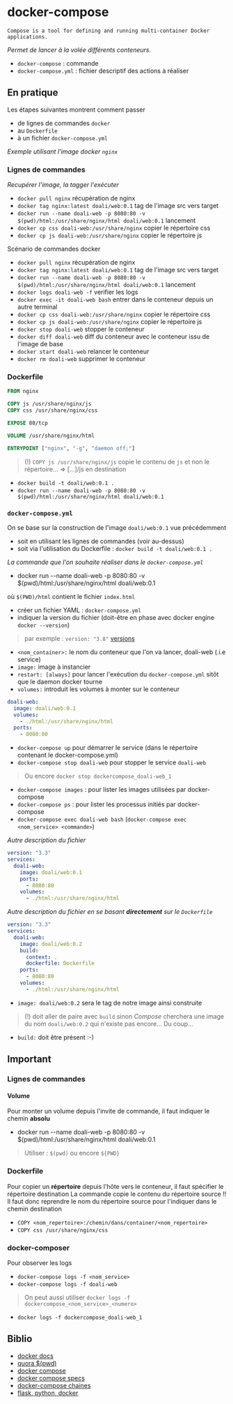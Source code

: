 # docker-compose

```text
Compose is a tool for defining and running multi-container Docker applications.
```

_Permet de lancer à la volée différents conteneurs._

- `docker-compose` : commande
- `docker-compose.yml` : fichier descriptif des actions à réaliser

## En pratique

Les étapes suivantes montrent comment passer

- de lignes de commandes `docker`
- au `Dockerfile`
- à un fichier `docker-compose.yml`

_Exemple utilisant l'image docker `nginx`_

### Lignes de commandes

_Recupérer l'image, la tagger l'exécuter_

- `docker pull nginx` récupération de nginx
- `docker tag nginx:latest doali/web:0.1` tag de l'image src vers target
- `docker run --name doali-web -p 8080:80 -v $(pwd)/html:/usr/share/nginx/html doali/web:0.1` lancement
- `docker cp css doali-web:/usr/share/nginx` copier le répertoire css
- `docker cp js doali-web:/usr/share/nginx` copier le répertoire js

Scénario de commandes docker

- `docker pull nginx` récupération de nginx
- `docker tag nginx:latest doali/web:0.1` tag de l'image src vers target
- `docker run --name doali-web -p 8080:80 -v $(pwd)/html:/usr/share/nginx/html doali/web:0.1` lancement
- `docker logs doali-web -f` verifier les logs
- `docker exec -it doali-web bash` entrer dans le conteneur depuis un autre terminal
- `docker cp css doali-web:/usr/share/nginx` copier le répertoire css
- `docker cp js doali-web:/usr/share/nginx` copier le répertoire js
- `docker stop doali-web` stopper le conteneur
- `docker diff doali-web` diff du conteneur avec le conteneur issu de l'image de base
- `docker start doali-web` relancer le conteneur
- `docker rm doali-web` supprimer le conteneur

### Dockerfile

```Dockerfile
FROM nginx

COPY js /usr/share/nginx/js
COPY css /usr/share/nginx/css

EXPOSE 80/tcp

VOLUME /usr/share/nginx/html

ENTRYPOINT ["nginx", "-g", "daemon off;"]
```

> (!) `COPY js /usr/share/nginx/js` 
> copie le contenu de `js` et non le répertoire... 
> => [...]/js en destination

- `docker build -t doali/web:0.1 .`
- `docker run --name doali-web -p 8080:80 -v $(pwd)/html:/usr/share/nginx/html doali/web:0.1`

### `docker-compose.yml`

On se base sur la construction de l'image `doali/web:0.1` vue précédemment

- soit en utilisant les lignes de commandes (voir au-dessus)
- soit via l'utilisation du Dockerfile : `docker build -t doali/web:0.1 .`

_La commande que l'on souhaite réaliser dans le `docker-compose.yml`_

- docker run --name doali-web -p 8080:80 -v $(pwd)/html:/usr/share/nginx/html doali/web:0.1

où `$(PWD)/html` contient le fichier `index.html`

- créer un fichier YAML : `docker-compose.yml`
- indiquer la version du fichier (doit-être en phase avec docker engine `docker --version`)

> par exemple : `version: "3.8"` [versions](https://docs.docker.com/compose/compose-file/)

- `<nom_container>:` le nom du conteneur que l'on va lancer, doali-web (.i.e service)
- `image:` image à instancier
- `restart: [always]` pour lancer l'exécution du `docker-compose.yml` sitôt que le daemon docker tourne
- `volumes:` introduit les volumes à monter sur le conteneur

```yaml
doali-web:
  image: doali/web:0.1
  volumes:
    - ./html:/usr/share/nginx/html
  ports:
    - 8080:80
```

- `docker-compose up` pour démarrer le service (dans le répertoire contenant le docker-compose.yml)
- `docker-compose stop doali-web` pour stopper le service `doali-web`

> Ou encore `docker stop dockercompose_doali-web_1`

- `docker-compose images` : pour lister les images utilisées par docker-compose
- `docker-compose ps` : pour lister les processus initiés par docker-compose
- `docker-compose exec doali-web bash` (`docker-compose exec <nom_service> <commande>`)

_Autre description du fichier_

```yaml
version: "3.3"
services:
  doali-web:
    image: doali/web:0.1
    ports:
      - 8080:80
    volumes:
      - ./html:/usr/share/nginx/html
```

_Autre description du fichier en se basant **directement** sur le `Dockerfile`_

```yaml
version: "3.3"
services:
  doali-web:
    image: doali/web:0.2
    build:
      context: .
      dockerfile: Dockerfile
    ports:
      - 8080:80
    volumes:
      - ./html:/usr/share/nginx/html
```

- `image: doali/web:0.2` sera le tag de notre image ainsi construite 

> (!) doit aller de paire avec `build` sinon _Compose_ cherchera une image du nom `doali/web:0.2` qui n'existe pas encore...
> Du coup...

- `build:` doit être présent :-)

## Important

### Lignes de commandes

#### Volume

Pour monter un volume depuis l'invite de commande, il faut indiquer le chemin **absolu**

- docker run --name doali-web -p 8080:80 -v $(pwd)/html:/usr/share/nginx/html doali/web:0.1

> Utiliser : `$(pwd)` ou encore `${PWD}`

### Dockerfile

Pour copier un **répertoire** depuis l'hôte vers le conteneur, il faut spécifier le répertoire destination
La commande copie le contenu du répertoire source !!
Il faut donc reprendre le nom du répertoire source pour l'indiquer dans le chemin destination

- `COPY <nom_repertoire>:/chemin/dans/container/<nom_repertoire>`
- `COPY css /usr/share/nginx/css`

### docker-composer

Pour observer les logs

- `docker-compose logs -f <nom_service>`
- `docker-compose logs -f doali-web`

> On peut aussi utiliser `docker logs -f dockercompose_<nom_service>_<numero>`

- `docker logs -f dockercompose_doali-web_1`

## Biblio

- [docker docs](https://docs.docker.com/compose/compose-file/)
- [quora $(pwd)](https://www.quora.com/Do-docker-volumes-not-work-with-relative-paths)
- [docker compose](https://docs.docker.com/compose/)
- [docker compose specs](https://docs.docker.com/compose/compose-file/)
- [docker-compose chaines](https://runnable.com/docker/advanced-docker-compose-configuration)
- [flask, python, docker](https://docs.docker.com/compose/gettingstarted/)
